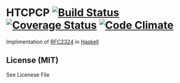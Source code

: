 # HTCPCP [![Build Status](https://travis-ci.org/rudes/HTCPCP.svg?branch=master)](https://travis-ci.org/rudes/HTCPCP) [![Coverage Status](https://coveralls.io/repos/github/rudes/HTCPCP/badge.svg?branch=master)](https://coveralls.io/github/rudes/HTCPCP?branch=master) [![Code Climate](https://codeclimate.com/github/rudes/HTCPCP/badges/gpa.svg)](https://codeclimate.com/github/rudes/HTCPCP)
Implimentation of [RFC2324](https://www.ietf.org/rfc/rfc2324.txt) in [Haskell](https://www.haskell.org/)

## License (MIT)
See Licenese File
